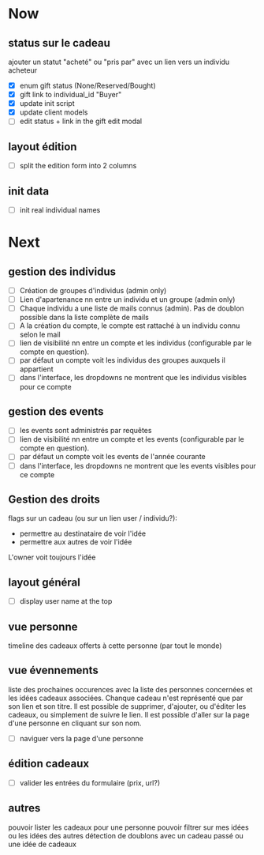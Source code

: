 # Now

## status sur le cadeau
ajouter un statut "acheté" ou "pris par" avec un lien vers un individu acheteur

- [x] enum gift status (None/Reserved/Bought)
- [x] gift link to individual_id "Buyer"
- [x] update init script
- [x] update client models
- [ ] edit status + link in the gift edit modal

## layout édition
- [ ] split the edition form into 2 columns

## init data
- [ ] init real individual names

# Next

## gestion des individus
- [ ] Création de groupes d'individus (admin only)
- [ ] Lien d'apartenance nn entre un individu et un groupe (admin only)
- [ ] Chaque individu a une liste de mails connus (admin). Pas de doublon possible dans la liste complète de mails
- [ ] A la création du compte, le compte est rattaché à un individu connu selon le mail
- [ ] lien de visibilité nn entre un compte et les individus (configurable par le compte en question).
- [ ] par défaut un compte voit les individus des groupes auxquels il appartient
- [ ] dans l'interface, les dropdowns ne montrent que les individus visibles pour ce compte

## gestion des events
- [ ] les events sont administrés par requêtes
- [ ] lien de visibilité nn entre un compte et les events (configurable par le compte en question).
- [ ] par défaut un compte voit les events de l'année courante
- [ ] dans l'interface, les dropdowns ne montrent que les events visibles pour ce compte

## Gestion des droits
flags sur un cadeau (ou sur un lien user / individu?):
- permettre au destinataire de voir l'idée
- permettre aux autres de voir l'idée

L'owner voit toujours l'idée

## layout général
- [ ] display user name at the top

## vue personne
timeline des cadeaux offerts à cette personne (par tout le monde)

## vue évennements
liste des prochaines occurences avec la liste des personnes concernées et les idées cadeaux associées. Chanque cadeau n'est représenté que par son lien et son titre. Il est possible de supprimer, d'ajouter, ou d'éditer les cadeaux, ou simplement de suivre le lien. Il est possible d'aller sur la page d'une personne en cliquant sur son nom.

- [ ] naviguer vers la page d'une personne

## édition cadeaux
- [ ] valider les entrées du formulaire (prix, url?)

## autres
pouvoir lister les cadeaux pour une personne
pouvoir filtrer sur mes idées ou les idées des autres
détection de doublons avec un cadeau passé ou une idée de cadeaux
